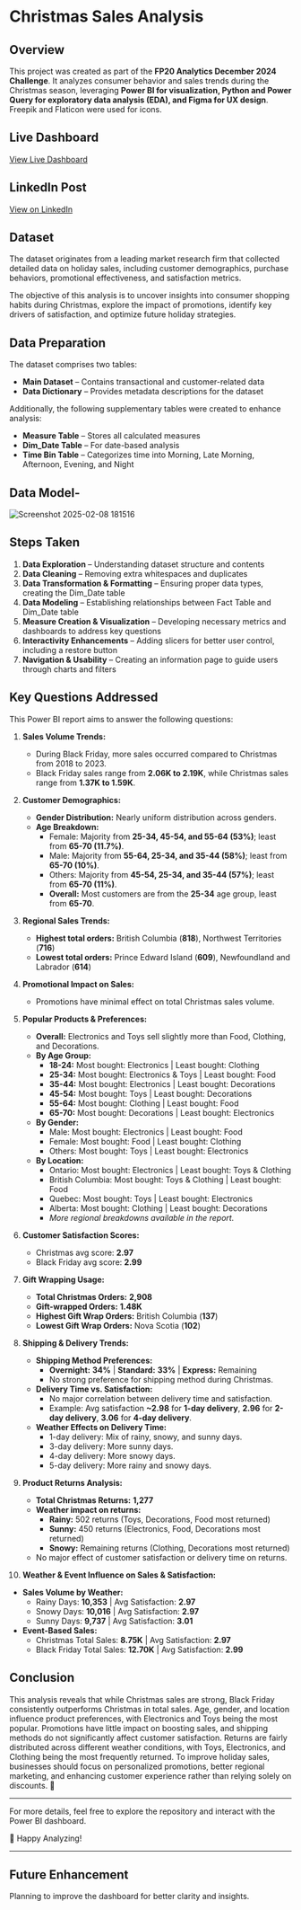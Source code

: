 # Christmas Sales Analysis

## Overview
This project was created as part of the **FP20 Analytics December 2024 Challenge**. It analyzes consumer behavior and sales trends during the Christmas season, leveraging **Power BI for visualization, Python and Power Query for exploratory data analysis (EDA), and Figma for UX design**. Freepik and Flaticon were used for icons.

## Live Dashboard
[View Live Dashboard](https://app.powerbi.com/view?r=eyJrIjoiMjgxMDU2MmItYzczZS00YWRhLWE3MGYtNjNjNzEzOWQ0N2E5IiwidCI6IjQ2NTRiNmYxLTBlNDctNDU3OS1hOGExLTAyZmU5ZDk0M2M3YiIsImMiOjl9)

## LinkedIn Post
[View on LinkedIn](https://www.linkedin.com/feed/update/urn:li:activity:7277589250911477760?utm_source=share&utm_medium=member_desktop&rcm=ACoAACm_MdkBAINlDpBdpb0l7ExWMWsm7jLltdM)

## Dataset
The dataset originates from a leading market research firm that collected detailed data on holiday sales, including customer demographics, purchase behaviors, promotional effectiveness, and satisfaction metrics. 

The objective of this analysis is to uncover insights into consumer shopping habits during Christmas, explore the impact of promotions, identify key drivers of satisfaction, and optimize future holiday strategies.

## Data Preparation
The dataset comprises two tables:
- **Main Dataset** – Contains transactional and customer-related data
- **Data Dictionary** – Provides metadata descriptions for the dataset

Additionally, the following supplementary tables were created to enhance analysis:
- **Measure Table** – Stores all calculated measures
- **Dim_Date Table** – For date-based analysis
- **Time Bin Table** – Categorizes time into Morning, Late Morning, Afternoon, Evening, and Night

## Data Model-
![Screenshot 2025-02-08 181516](https://github.com/user-attachments/assets/95096c90-ae3f-4360-9832-50fe8aa839da)

## Steps Taken
1. **Data Exploration** – Understanding dataset structure and contents
2. **Data Cleaning** – Removing extra whitespaces and duplicates
3. **Data Transformation & Formatting** – Ensuring proper data types, creating the Dim_Date table
4. **Data Modeling** – Establishing relationships between Fact Table and Dim_Date table
5. **Measure Creation & Visualization** – Developing necessary metrics and dashboards to address key questions
6. **Interactivity Enhancements** – Adding slicers for better user control, including a restore button
7. **Navigation & Usability** – Creating an information page to guide users through charts and filters

## Key Questions Addressed
This Power BI report aims to answer the following questions:

1. **Sales Volume Trends:**
   - During Black Friday, more sales occurred compared to Christmas from 2018 to 2023.
   - Black Friday sales range from **2.06K to 2.19K**, while Christmas sales range from **1.37K to 1.59K**.

2. **Customer Demographics:**
   - **Gender Distribution:** Nearly uniform distribution across genders.
   - **Age Breakdown:**
     - Female: Majority from **25-34, 45-54, and 55-64 (53%)**; least from **65-70 (11.7%)**.
     - Male: Majority from **55-64, 25-34, and 35-44 (58%)**; least from **65-70 (10%)**.
     - Others: Majority from **45-54, 25-34, and 35-44 (57%)**; least from **65-70 (11%)**.
     - **Overall:** Most customers are from the **25-34** age group, least from **65-70**.

3. **Regional Sales Trends:**
   - **Highest total orders:** British Columbia (**818**), Northwest Territories (**716**)
   - **Lowest total orders:** Prince Edward Island (**609**), Newfoundland and Labrador (**614**)

4. **Promotional Impact on Sales:**
   - Promotions have minimal effect on total Christmas sales volume.

5. **Popular Products & Preferences:**
   - **Overall:** Electronics and Toys sell slightly more than Food, Clothing, and Decorations.
   - **By Age Group:**
     - **18-24:** Most bought: Electronics | Least bought: Clothing
     - **25-34:** Most bought: Electronics & Toys | Least bought: Food
     - **35-44:** Most bought: Electronics | Least bought: Decorations
     - **45-54:** Most bought: Toys | Least bought: Decorations
     - **55-64:** Most bought: Clothing | Least bought: Food
     - **65-70:** Most bought: Decorations | Least bought: Electronics
   - **By Gender:**
     - Male: Most bought: Electronics | Least bought: Food
     - Female: Most bought: Food | Least bought: Clothing
     - Others: Most bought: Toys | Least bought: Electronics
   - **By Location:**
     - Ontario: Most bought: Electronics | Least bought: Toys & Clothing
     - British Columbia: Most bought: Toys & Clothing | Least bought: Food
     - Quebec: Most bought: Toys | Least bought: Electronics
     - Alberta: Most bought: Clothing | Least bought: Decorations
     - *More regional breakdowns available in the report.*

6. **Customer Satisfaction Scores:**
   - Christmas avg score: **2.97**
   - Black Friday avg score: **2.99**

7. **Gift Wrapping Usage:**
   - **Total Christmas Orders:** **2,908**
   - **Gift-wrapped Orders:** **1.48K**
   - **Highest Gift Wrap Orders:** British Columbia (**137**)
   - **Lowest Gift Wrap Orders:** Nova Scotia (**102**)

8. **Shipping & Delivery Trends:**
   - **Shipping Method Preferences:**
     - **Overnight:** **34%** | **Standard:** **33%** | **Express:** Remaining
     - No strong preference for shipping method during Christmas.
   - **Delivery Time vs. Satisfaction:**
     - No major correlation between delivery time and satisfaction.
     - Example: Avg satisfaction **~2.98** for **1-day delivery**, **2.96** for **2-day delivery**, **3.06** for **4-day delivery**.
   - **Weather Effects on Delivery Time:**
     - 1-day delivery: Mix of rainy, snowy, and sunny days.
     - 3-day delivery: More sunny days.
     - 4-day delivery: More snowy days.
     - 5-day delivery: More rainy and snowy days.

9. **Product Returns Analysis:**
   - **Total Christmas Returns:** **1,277**
   - **Weather impact on returns:**
     - **Rainy:** 502 returns (Toys, Decorations, Food most returned)
     - **Sunny:** 450 returns (Electronics, Food, Decorations most returned)
     - **Snowy:** Remaining returns (Clothing, Decorations most returned)
   - No major effect of customer satisfaction or delivery time on returns.

10. **Weather & Event Influence on Sales & Satisfaction:**
   - **Sales Volume by Weather:**
     - Rainy Days: **10,353** | Avg Satisfaction: **2.97**
     - Snowy Days: **10,016** | Avg Satisfaction: **2.97**
     - Sunny Days: **9,737** | Avg Satisfaction: **3.01**
   - **Event-Based Sales:**
     - Christmas Total Sales: **8.75K** | Avg Satisfaction: **2.97**
     - Black Friday Total Sales: **12.70K** | Avg Satisfaction: **2.99**

## Conclusion
This analysis reveals that while Christmas sales are strong, Black Friday consistently outperforms Christmas in total sales. Age, gender, and location influence product preferences, with Electronics and Toys being the most popular. Promotions have little impact on boosting sales, and shipping methods do not significantly affect customer satisfaction. Returns are fairly distributed across different weather conditions, with Toys, Electronics, and Clothing being the most frequently returned. To improve holiday sales, businesses should focus on personalized promotions, better regional marketing, and enhancing customer experience rather than relying solely on discounts. 🚀

---

For more details, feel free to explore the repository and interact with the Power BI dashboard.

🚀 Happy Analyzing!

- - - 
## Future Enhancement
Planning to improve the dashboard for better clarity and insights.
